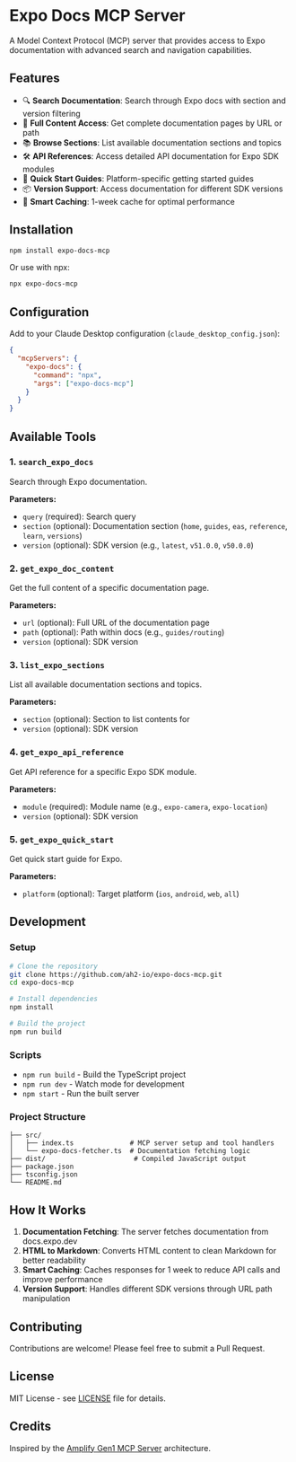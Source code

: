 # Expo Docs MCP Server

A Model Context Protocol (MCP) server that provides access to Expo documentation with advanced search and navigation capabilities.

## Features

- 🔍 **Search Documentation**: Search through Expo docs with section and version filtering
- 📄 **Full Content Access**: Get complete documentation pages by URL or path
- 📚 **Browse Sections**: List available documentation sections and topics
- 🛠️ **API References**: Access detailed API documentation for Expo SDK modules
- 🚀 **Quick Start Guides**: Platform-specific getting started guides
- 📦 **Version Support**: Access documentation for different SDK versions
- 💾 **Smart Caching**: 1-week cache for optimal performance

## Installation

```bash
npm install expo-docs-mcp
```

Or use with npx:

```bash
npx expo-docs-mcp
```

## Configuration

Add to your Claude Desktop configuration (`claude_desktop_config.json`):

```json
{
  "mcpServers": {
    "expo-docs": {
      "command": "npx",
      "args": ["expo-docs-mcp"]
    }
  }
}
```

## Available Tools

### 1. `search_expo_docs`
Search through Expo documentation.

**Parameters:**
- `query` (required): Search query
- `section` (optional): Documentation section (`home`, `guides`, `eas`, `reference`, `learn`, `versions`)
- `version` (optional): SDK version (e.g., `latest`, `v51.0.0`, `v50.0.0`)

### 2. `get_expo_doc_content`
Get the full content of a specific documentation page.

**Parameters:**
- `url` (optional): Full URL of the documentation page
- `path` (optional): Path within docs (e.g., `guides/routing`)
- `version` (optional): SDK version

### 3. `list_expo_sections`
List all available documentation sections and topics.

**Parameters:**
- `section` (optional): Section to list contents for
- `version` (optional): SDK version

### 4. `get_expo_api_reference`
Get API reference for a specific Expo SDK module.

**Parameters:**
- `module` (required): Module name (e.g., `expo-camera`, `expo-location`)
- `version` (optional): SDK version

### 5. `get_expo_quick_start`
Get quick start guide for Expo.

**Parameters:**
- `platform` (optional): Target platform (`ios`, `android`, `web`, `all`)

## Development

### Setup

```bash
# Clone the repository
git clone https://github.com/ah2-io/expo-docs-mcp.git
cd expo-docs-mcp

# Install dependencies
npm install

# Build the project
npm run build
```

### Scripts

- `npm run build` - Build the TypeScript project
- `npm run dev` - Watch mode for development
- `npm start` - Run the built server

### Project Structure

```
├── src/
│   ├── index.ts              # MCP server setup and tool handlers
│   └── expo-docs-fetcher.ts  # Documentation fetching logic
├── dist/                      # Compiled JavaScript output
├── package.json
├── tsconfig.json
└── README.md
```

## How It Works

1. **Documentation Fetching**: The server fetches documentation from docs.expo.dev
2. **HTML to Markdown**: Converts HTML content to clean Markdown for better readability
3. **Smart Caching**: Caches responses for 1 week to reduce API calls and improve performance
4. **Version Support**: Handles different SDK versions through URL path manipulation

## Contributing

Contributions are welcome! Please feel free to submit a Pull Request.

## License

MIT License - see [LICENSE](LICENSE) file for details.

## Credits

Inspired by the [Amplify Gen1 MCP Server](https://github.com/danlmarmot/amplify-gen1-mcp-server) architecture.
